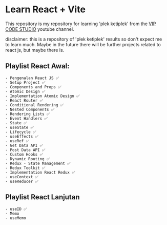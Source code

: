 # Learn React + Vite

This repository is my repository for learning 'plek ketiplek' from the [VIP CODE STUDIO](https://youtube.com/playlist?list=PLmF_zPV9ZcP346sttD4Vs2VROLlIp5kPz&si=evPKF6a_rsJP-lTV) youtube channel.

disclaimer: this is a repository of 'plek ketiplek' results so don't expect me to learn much. Maybe in the future there will be further projects related to react js, but maybe there is.

## Playlist React Awal:
    - Pengenalan React JS ✅
    - Setup Project ✅
    - Components and Props ✅
    - Atomic Design ✅
    - Implementation Atomic Design ✅
    - React Router ✅
    - Conditional Rendering ✅
    - Nested Components ✅
    - Rendering Lists ✅
    - Event Handlers ✅
    - State ✅
    - useState ✅
    - Lifecycle ✅
    - useEffects ✅ 
    - useRef ✅
    - Get Data API ✅
    - Post Data API ✅
    - Custom Hooks ✅
    - Dynamic Routing ✅ 
    - Redux - State Management ✅
    - Redux Toolkit ✅
    - Implementation React Redux ✅
    - useContext ✅
    - useReducer ✅

## Playlist React Lanjutan
    - useID ✅
    - Memo
    - useMemo